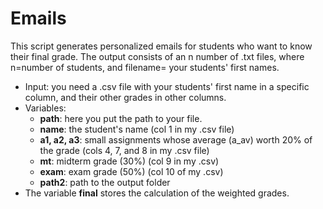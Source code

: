 # Emails
This script generates personalized emails for students who want to know their final grade. The output consists of an n number of .txt files, where n=number of students, and filename= your students' first names.

- Input: you need a .csv file with your students' first name in a specific column, and their other grades in other columns.
- Variables:
  - **path**: here you put the path to your file.
  - **name**: the student's name (col 1 in my .csv file)
  - **a1, a2, a3**: small assignments whose average (a_av) worth 20% of the grade (cols 4, 7, and 8 in my .csv file)
  - **mt**: midterm grade (30%) (col 9 in my .csv)
  - **exam**: exam grade (50%) (col 10 of my .csv)
  - **path2**: path to the output folder
- The variable **final** stores the calculation of the weighted grades.
